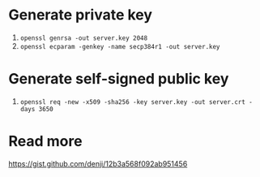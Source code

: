 # Generate private key
1. `openssl genrsa -out server.key 2048`
2. `openssl ecparam -genkey -name secp384r1 -out server.key`

# Generate self-signed public key
1. `openssl req -new -x509 -sha256 -key server.key -out server.crt -days 3650`

# Read more
https://gist.github.com/denji/12b3a568f092ab951456
